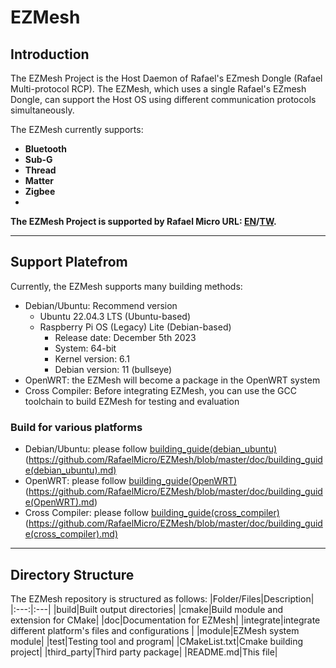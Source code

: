 # EZMesh
## Introduction
The EZMesh Project is the Host Daemon of Rafael's EZmesh Dongle (Rafael Multi-protocol RCP). The EZMesh, which uses a single Rafael's EZmesh Dongle, can support the Host OS using different communication protocols simultaneously. 

The EZMesh currently supports:
- **Bluetooth**
- **Sub-G**
- **Thread**
- **Matter**
- **Zigbee**
- 
**The EZMesh Project is supported by Rafael Micro URL: [EN](https://www.rafaelmicro.com/en/)/[TW](https://www.rafaelmicro.com/tw/).**

---
## Support Platefrom
Currently, the EZMesh supports many building methods: 
  - Debian/Ubuntu: Recommend version
    - Ubuntu 22.04.3 LTS (Ubuntu-based)
    - Raspberry Pi OS (Legacy) Lite (Debian-based)
      - Release date: December 5th 2023
      - System: 64-bit
      - Kernel version: 6.1
      - Debian version: 11 (bullseye)
  - OpenWRT: the EZMesh will become a package in the OpenWRT system
  - Cross Compiler: Before integrating EZMesh, you can use the GCC toolchain to build EZMesh for testing and evaluation
### Build for various platforms
- Debian/Ubuntu: please follow [building_guide(debian_ubuntu)](doc/building_guide(debian_ubuntu).md) (https://github.com/RafaelMicro/EZMesh/blob/master/doc/building_guide(debian_ubuntu).md)
- OpenWRT: please follow [building_guide(OpenWRT)](doc/building_guide(OpenWRT).md) (https://github.com/RafaelMicro/EZMesh/blob/master/doc/building_guide(OpenWRT).md)
- Cross Compiler: please follow [building_guide(cross_compiler)](doc/building_guide(cross_compiler).md) (https://github.com/RafaelMicro/EZMesh/blob/master/doc/building_guide(cross_compiler).md)

---
## Directory Structure
The EZMesh repository is structured as follows:
|Folder/Files|Description|
|:---:|:---|
|build|Built output directories|
|cmake|Build module and extension for CMake|
|doc|Documentation for EZMesh|
|integrate|integrate different platform's files and configurations |
|module|EZMesh system module|
|test|Testing tool and program|
|CMakeList.txt|Cmake building project|
|third_party|Third party package|
|README.md|This file|

